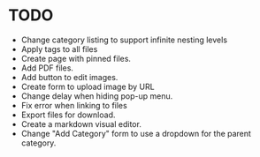 # TODO

- Change category listing to support infinite nesting levels
- Apply tags to all files
- Create page with pinned files.
- Add PDF files.
- Add button to edit images.
- Create form to upload image by URL
- Change delay when hiding pop-up menu.
- Fix error when linking to files
- Export files for download.
- Create a markdown visual editor.
- Change "Add Category" form to use a dropdown for the parent category.